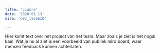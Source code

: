 ```yaml
---
title: 'Lianne'
date: '2020-01-13'
miro: 'o9J_lYv6EIQ'

---
```


Hier komt text over het project van het team. Maar zoals je ziet is het nogal kaal. Wat je nu al ziet is een voorbeeld van publiek miro board, waar mensen feedback kunnen achterlaten.

